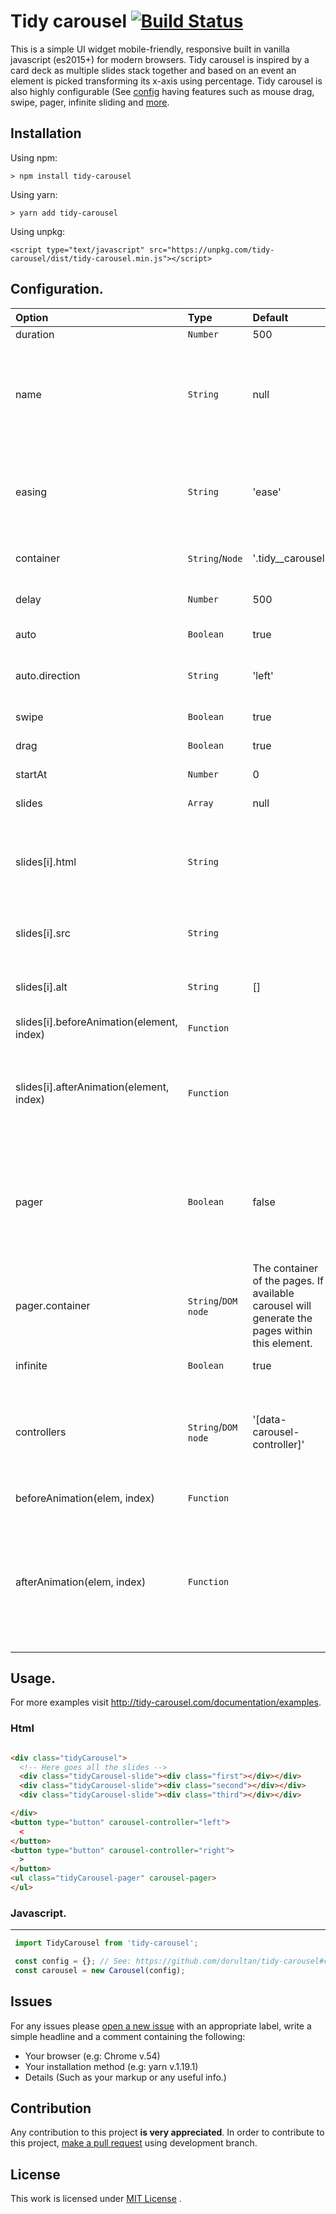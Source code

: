 # ****Tidy carousel**** [![Build Status](https://travis-ci.com/dorultan/tidy-carousel.svg?branch=master)](https://travis-ci.com/dorultan/tidy-carousel)

This is a simple UI widget mobile-friendly, responsive built in vanilla javascript (es2015+) for modern browsers. Tidy carousel is inspired by a card deck as multiple slides stack together and based on an event an element is picked transforming its x-axis using percentage. Tidy carousel is also highly
configurable (See [config](http:/tidy-carousel.com/documentation/configuration)
having features such as mouse drag, swipe, pager, infinite sliding
and [more](http://tidy-carousel.com/documentation/configuration).


## ****Installation****
Using npm:

`> npm install tidy-carousel`

Using yarn:

`> yarn add tidy-carousel`

Using unpkg:

`<script type="text/javascript" src="https://unpkg.com/tidy-carousel/dist/tidy-carousel.min.js"></script>`

## ****Configuration.****

| ****Option****     | ****Type**** | ****Default****    | ****Description****    |
| :------------- | :------------- | :------| :------|
| duration   | `Number` | 500     | The duration of the slide.|
| name| `String`| null | This option should be used when intializing multiple instances. **** *Note:**** The name given must match with the attr(s) used for instance's controller/pager (data-for={name}) and also for the container (data-name={name}).|
| easing   | `String` |'ease'    |The rate of the animation's change over time. Accepts the pre-defined values "linear", "ease", "ease-in", "ease-out", and "ease-in-out", or a custom "cubic-bezier" value like "cubic-bezier(0.42, 0, 0.58, 1)"|
| container  | `String`/`Node` | '.tidy__carousel' | This is the wrapper of the slides, witch can be neither the node element or a selector as a string.|
| delay   | `Number` |500     | This is the delay in between each slide. Useful if auto is set to true.|
| auto   | `Boolean` | true     | This makes the carousel loop without an event.|
|auto.direction|`String`| 'left'| This opts specifies in wich direction the carousel should slide. The only possible values can be 'right' or 'left' |
| swipe | `Boolean` | true | This option (if true) will enable touch event for mobile devices.|
| drag | `Boolean` | true | This option (if true) will enable the user to drag the slide. |
| startAt | `Number` | 0 | This option is the index of the first slide.  |
| slides | `Array` | null | It should be an array of objects representing the slides.|
| slides[i].html | `String` |  | It should be a html element as a string e.g: `<div class="my_slide">Content</div>`. The element will be inserted into the DOM using ` element.insertadjacentelement` method.|
| slides[i].src | `String` |  | It should be the source of the image. <br/> *****Note:**** This option is an alternative for `slides[i].node`. |
| slides[i].alt | `String` | [] | It should be the alternative for the image. <br/> ****Note:**** This option will only work if you set `slides[i].src`.|
| slides[i].beforeAnimation(element, index) | `Function` |  | A function that is invoked before the slide occurs.|
| slides[i].afterAnimation(element, index) | `Function` |  | A function that is invoked After the slide occurs. If present, it must return a promise e.g: `afterAnimation: (element, index) => { return new Promise((success, reject) => { setTimeout(() => { doSomething(); success()}, 500)})}`|
| pager | `Boolean` | false | This option if `true`, the carousel will look for an `<ul></ul>` element with attr `data-carousel-pager`and will generate a pager at the bottom of the carousel. **** Note:**** If name opts is set, add the attribute data-for={name} to the ul[data-carousel-pager].|
|pager.container| `String`/`DOM node` |The container of the pages. If available carousel will generate the pages within this element.||
| infinite | `Boolean` | true | If set to true, the carousel will loop infinitely. |
| controllers | `String`/`DOM node` | '[data-carousel-controller]'| Can be set to a node element or a selector as a string. Each controller must have the attribute data-carousel-controller="left or right".  **** Note:**** If name opts is set, add the attribute data-for={name} to each controller. |
| beforeAnimation(elem, index) | `Function` |  | A function that is invoked before the slide occurs.|
| afterAnimation(elem, index) | `Function` |  | A function that is invoked After the slide occurs. If present, it must return a promise e.g: `afterAnimation: (element, index) => { return new Promise((success, reject) => { setTimeout(() => { doSomething(); success()}, 500)})}`<br/> ****Note:**** This function is only invoked if the `slides` is not set to an array of slides.|

## Usage.
For more examples visit http://tidy-carousel.com/documentation/examples.
### Html
```html

<div class="tidyCarousel">
  <!-- Here goes all the slides -->
  <div class="tidyCarousel-slide"><div class="first"></div></div>
  <div class="tidyCarousel-slide"><div class="second"></div></div>
  <div class="tidyCarousel-slide"><div class="third"></div></div>

</div>
<button type="button" carousel-controller="left">
  <
</button>
<button type="button" carousel-controller="right">
  >
</button>
<ul class="tidyCarousel-pager" carousel-pager>
</ul>
```
### Javascript.
-----------------
```js
 import TidyCarousel from 'tidy-carousel';

 const config = {}; // See: https://github.com/dorultan/tidy-carousel#configuration.
 const carousel = new Carousel(config);
```
## Issues

For any issues please [open a new issue](https://github.com/dorultan/tidy-carousel/issues) with an appropriate label, write a simple headline and a comment containing the following:
- Your browser (e.g: Chrome v.54)
- Your installation method (e.g: yarn v.1.19.1)
- Details (Such as your markup or any useful info.)

## Contribution

Any contribution to this project ****is very appreciated****.
In order to contribute to this project, [make a pull request](https://github./com/dorultan/tidy-carousel/pulls) using development branch.

## License

This work is licensed under [MIT License](https://github.com/dorultan/tidy-carousel/blob/master/LICENSE) .
